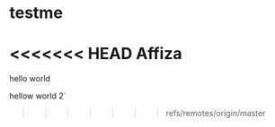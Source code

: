 # testme

<<<<<<< HEAD
Affiza
=======
hello world

hellow world 2`

>>>>>>> refs/remotes/origin/master
